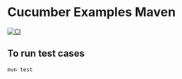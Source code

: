 # Cucumber Examples Maven

[![CI](https://github.com/YahyaQandel/CucumberExamples/actions/workflows/maven.yml/badge.svg?branch=exercise-answer)](https://github.com/YahyaQandel/CucumberExamples/actions/workflows/maven.yml)

## To run test cases 
```bash
mvn test
```
